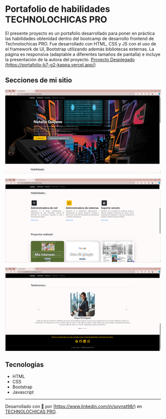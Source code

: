# Portafolio de habilidades TECHNOLOCHICAS PRO
El presente proyecto es un portafolio desarrollado para poner en práctica las habilidades obtenidad dentro del bootcamp de desarrollo frontend de Technolochicas PRO.
Fue desarrollado con HTML, CSS y JS con el uso de el framework de UI, Bootstrap utilizando además bibliotecas externas.
La página es responsiva (adaptable a diferentes tamaños de pantalla) e incluye la presentación de la autora del proyecto.
[Proyecto Desplegado (https://portafolio-b7-g2-kappa.vercel.app/)](https://portafolio-b7-g2-kappa.vercel.app/)
## Secciones de mi sitio

![Presentacion](assets\Readme\pro1.png)

![Habilidades](assets\Readme\pro2.png)

![Testimonios](assets\Readme\pro3.png)
## Tecnologías
* HTML
* CSS
* Bootstrap
* Javascript
---
Desarrollado con 💜 por [https://www.linkedin.com/in/soynat98/) en [TECHNOLOCHICAS PRO](https://tecnolochicas.mx/).


